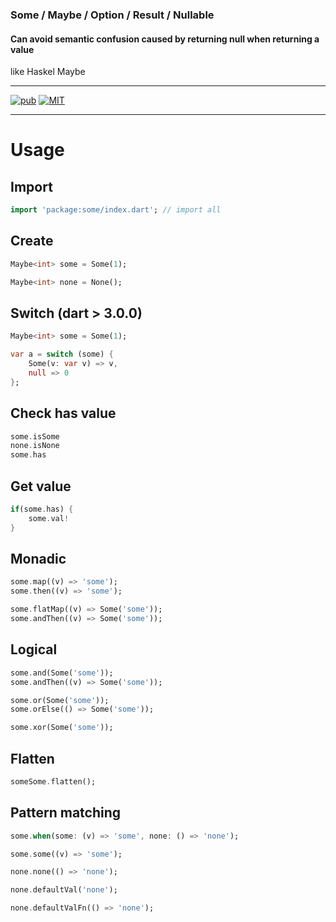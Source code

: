 ### Some / Maybe / Option / Result / Nullable

#### **Can avoid semantic confusion caused by returning null when returning a value**

like Haskel Maybe

---

[![pub](https://img.shields.io/pub/v/some.svg)](https://pub.dev/packages/some) [![MIT](https://img.shields.io/github/license/MeowType/MaybeDart)](https://github.com/MeowType/MaybeDart/blob/master/LICENSE)

---

# Usage

## Import

```dart
import 'package:some/index.dart'; // import all
```

## Create

```dart
Maybe<int> some = Some(1);
```

```dart
Maybe<int> none = None();
```

## Switch (dart > 3.0.0)

```dart
Maybe<int> some = Some(1);

var a = switch (some) {
    Some(v: var v) => v,
    null => 0
};
```

## Check has value

```dart
some.isSome
none.isNone
some.has
```

## Get value

```dart
if(some.has) {
    some.val!
}
```

## Monadic

```dart
some.map((v) => 'some');
some.then((v) => 'some');
```

```dart
some.flatMap((v) => Some('some'));
some.andThen((v) => Some('some'));
```

## Logical

```dart
some.and(Some('some'));
some.andThen((v) => Some('some'));
```

```dart
some.or(Some('some'));
some.orElse(() => Some('some'));
```

```dart
some.xor(Some('some'));
```

## Flatten

```dart
someSome.flatten();
```

## Pattern matching

```dart
some.when(some: (v) => 'some', none: () => 'none');
```

```dart
some.some((v) => 'some');
```

```dart
none.none(() => 'none');
```

```dart
none.defaultVal('none');
```

```dart
none.defaultValFn(() => 'none');
```
